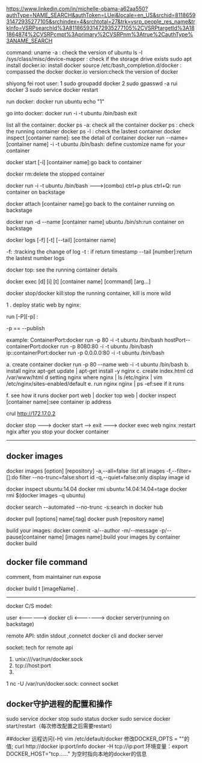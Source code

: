 https://www.linkedin.com/in/michelle-obama-a62aa550?authType=NAME_SEARCH&authToken=LUej&locale=en_US&srchid=811865931472935277105&srchindex=4&srchtotal=27&trk=vsrp_people_res_name&trkInfo=VSRPsearchId%3A811865931472935277105%2CVSRPtargetId%3A181864874%2CVSRPcmpt%3Aprimary%2CVSRPnm%3Atrue%2CauthType%3ANAME_SEARCH



command:
uname -a : check the version of ubuntu
ls -l /sys/class/misc/device-mapper : check if the storage drive exists
sudo apt install docker.io: install docker
source /etc/bash_completion.d/docker : compassed the docker
docker.io version:check the version of docker

shiyong fei root user:
1 sudo groupadd docker
2 sudo gpasswd -a rui docker
3 sudo service docker restart

run docker:
docker run ubuntu echo "1"

go into docker:
docker run -i -t ubuntu /bin/bash
exit 

list all the container:
docker ps -a: check all the container
docker ps : check the running container
docker ps -l : check the lastest container
docker inspect [container name]: see the detail of container
docker run --name=[container name] -i -t ubuntu /bin/bash: define customize name for your container

docker start [-i] [container name]:go back to container

docker rm:delete the stopped container

docker run -i -t ubuntu /bin/bash --->(combo) ctrl+p plus ctrl+Q: run container on backstage

docker attach [container name]:go back to the container running on backstage


docker run -d --name [container name] ubuntu /bin/sh:run container on backstage

docker logs [-f] [-t] [--tail] [container name]

-f: :tracking the change of log
-t : if return timestamp 
--tail [number]:return the lastest number logs

docker top: see the running container details

docker exec [d] [i] [t] [container name] [command] [arg...]

docker stop/docker kill:stop the running container, kill is more wild


1 . deploy static web by nginx:

run [-P][-p] :

-p == --publish

example: 
ContainerPort:docker run -p 80 -i -t ubuntu /bin/bash
hostPort--containerPort:docker run -p 8080:80 -i -t ubuntu /bin/bash
ip::containerPort:docker run -p 0.0.0.0:80 -i -t ubuntu /bin/bash


a. create container
docker run -p 80 --name web -i -t ubuntu /bin/bash
b. install nginx
apt-get update |  apt-get install -y nginx
c. create index.html
cd 	/var/www/html
d setting nginx
where nginx  | ls /etc/nginx | vim /etc/nginx/sites-enabled/default
e. run nginx
nginx | ps -ef:see if it runs

f. see how it runs
docker port web | docker top web | docker inspect [container name]:see container ip address

crul http://172.17.0.2

docker stop ---> docker start --> exit ---> docker exec web nginx :restart ngix after you stop your docker container





------------------------------

## docker images

docker images [option]  [repository]
-a,--all=false :list all images
-f,--filter=[]:do filter
--no-trunc=false:short id
-q,--quiet=false:only display image id

docker inspect ubuntu:14.04
docker rmi ubuntu:14.04:14.04=tage 
docker rmi $(docker images -q ubuntu)


docker search --automated  --no-trunc  -s:search in docker hub

docker pull [options] name[:tag]
docker push [repository name]


build your images:
docker commit -a/--author -m/--message -p/--pause[container name] [images name]:build your images by container 
docker build

## docker file command
comment, from maintainer run expose

docker build t [imageName] .

---------------------------

docker C/S model:

user <------> docker cli <------->  docker server(running on backstage)

remote API: stdin stdout ,connetct docker cli and docker server

socket: tech for remote api
1. unix:///var/run/docker.sock
2. tcp://host:port
3. 

1
nc -U /var/run/docker.sock: connect socket


## docker守护进程的配置和操作
sudo service docker stop 
sudo status docker
sudo service docker start/restart（每次修改配置之后需要restart）

##docker 远程访问(-H)
vim /etc/default/docker
修改DOCKER_OPTS = ""的值;
curl http://docker ip:port/info
docker -H tcp://ip:port
环境变量：export DOCKER_HOST="tcp......"  为空时指向本地的docker的信息







